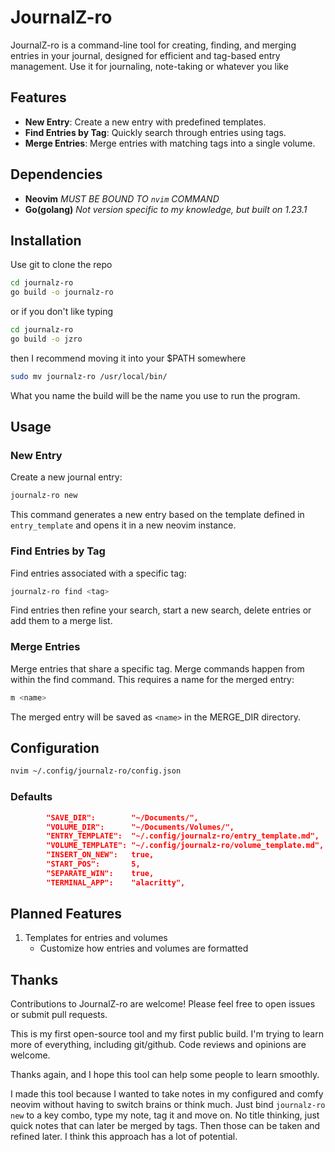 
# JournalZ-ro

JournalZ-ro is a command-line tool for creating, finding, and merging entries in your journal, designed for efficient and tag-based entry management.
Use it for journaling, note-taking or whatever you like

## Features

- **New Entry**: Create a new entry with predefined templates.
- **Find Entries by Tag**: Quickly search through entries using tags.
- **Merge Entries**: Merge entries with matching tags into a single volume.

## Dependencies

- **Neovim** 
   *MUST BE BOUND TO `nvim` COMMAND*
- **Go(golang)**
   *Not version specific to my knowledge, but built on 1.23.1*

## Installation

Use git to clone the repo

```bash 
cd journalz-ro
go build -o journalz-ro
```
or if you don't like typing

```bash
cd journalz-ro
go build -o jzro
```
then I recommend moving it into your $PATH somewhere

```bash
sudo mv journalz-ro /usr/local/bin/
```

What you name the build will be the name you use to run the program.

## Usage

### New Entry

Create a new journal entry:
```bash
journalz-ro new
```
This command generates a new entry based on the template defined in `entry_template` and opens it in a new neovim instance.

### Find Entries by Tag

Find entries associated with a specific tag:
```bash
journalz-ro find <tag>
```
Find entries then refine your search, start a new search, delete entries or add them to a merge list.

### Merge Entries
Merge entries that share a specific tag. Merge commands happen from within the find command. This requires a name for the merged entry:
```bash
m <name>
```
The merged entry will be saved as `<name>` in the MERGE_DIR directory.

## Configuration

```bash
nvim ~/.config/journalz-ro/config.json
```

### Defaults

```json
        "SAVE_DIR":        "~/Documents/",
		"VOLUME_DIR":      "~/Documents/Volumes/",
		"ENTRY_TEMPLATE":  "~/.config/journalz-ro/entry_template.md",
		"VOLUME_TEMPLATE": "~/.config/journalz-ro/volume_template.md",
		"INSERT_ON_NEW":   true,
		"START_POS":       5,
		"SEPARATE_WIN":    true,
		"TERMINAL_APP":    "alacritty",

```
## Planned Features
1. Templates for entries and volumes
    - Customize how entries and volumes are formatted

## Thanks

Contributions to JournalZ-ro are welcome! Please feel free to open issues or submit pull requests.

This is my first open-source tool and my first public build. I'm trying to learn more of everything, including git/github. Code reviews and opinions are welcome. 

Thanks again, and I hope this tool can help some people to learn smoothly. 

I made this tool because I wanted to take notes in my configured and comfy neovim without having to switch brains or think much. Just bind `journalz-ro new` to a key combo, type my note, tag it and move on. No title thinking, just quick notes that can later be merged by tags. Then those can be taken and refined later. I think this approach has a lot of potential. 
